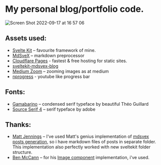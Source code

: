# My personal blog/portfolio code.

![Screen Shot 2022-09-17 at 16 57 06](https://user-images.githubusercontent.com/37719998/190861342-4dae8c47-e9e4-4787-b5d1-079561b72d04.png)

## Assets used:

- [Svelte Kit](https://kit.svelte.dev/) – favourite framework of mine.
- [MdSveX](https://github.com/pngwn/MDsveX) – markdown preprocessor
- [Cloudflare Pages](https://pages.cloudflare.com/) - fastest & free hosting for static sites.
- [sveltekit-mdsvex-blog](https://github.com/mvasigh/sveltekit-mdsvex-blog)
- [Medium Zoom](https://github.com/francoischalifour/medium-zoom) – zooming images as at medium
- [nprogress](https://github.com/rstacruz/nprogress) - youtube like progress bar

## Fonts:

- [Gamabarino](https://www.theoguillard.com/portfolio/gambarino/) – condensed serif typeface by beautiful Théo Guillard
- [Source Serif 4](https://github.com/adobe-fonts/source-serif) – serif typeface by adobe

## Thanks:

- [Matt Jennings](https://mattjennings.io/) – I've used Matt's genius implementation of [mdsvex posts generation](https://github.com/mattjennings/mattjennings.io), so i have markdown files of posts in separate folder. This implementation also perfectly worked with new sveltekit folder structure.
- [Ben McCann](http://www.benmccann.com/) – for his [Image component](https://github.com/sveltejs/kit/issues/241#issuecomment-1274046866) implementation, i've used.
